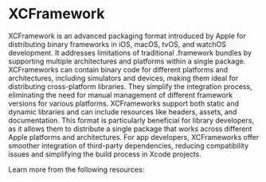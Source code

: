 # XCFramework

XCFramework is an advanced packaging format introduced by Apple for distributing binary frameworks in iOS, macOS, tvOS, and watchOS development. It addresses limitations of traditional .framework bundles by supporting multiple architectures and platforms within a single package. XCFrameworks can contain binary code for different platforms and architectures, including simulators and devices, making them ideal for distributing cross-platform libraries. They simplify the integration process, eliminating the need for manual management of different framework versions for various platforms. XCFrameworks support both static and dynamic libraries and can include resources like headers, assets, and documentation. This format is particularly beneficial for library developers, as it allows them to distribute a single package that works across different Apple platforms and architectures. For app developers, XCFrameworks offer smoother integration of third-party dependencies, reducing compatibility issues and simplifying the build process in Xcode projects.

Learn more from the following resources:

